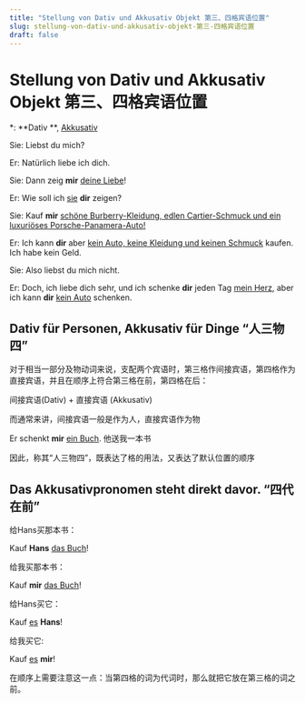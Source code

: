 ```yaml
---
title: "Stellung von Dativ und Akkusativ Objekt 第三、四格宾语位置"
slug: stellung-von-dativ-und-akkusativ-objekt-第三-四格宾语位置
draft: false
---
```


<!-- source: https://www.notion.so/Stellung-von-Dativ-und-Akkusativ-Objekt-1b6f21c3ea5380889d28e8e5a5e04097 -->

# Stellung von Dativ und Akkusativ Objekt 第三、四格宾语位置

*: **Dativ **, <u>Akkusativ</u>


Sie: Liebst du mich?

Er: Natürlich liebe ich dich.

Sie: Dann zeig **mir** <u>deine Liebe</u>!

Er: Wie soll ich <u>sie</u> **dir** zeigen?

Sie: Kauf **mir** <u>schöne Burberry-Kleidung, edlen Cartier-Schmuck und ein luxuriöses Porsche-Panamera-Auto!</u>

Er: Ich kann **dir** aber <u>kein Auto, keine Kleidung und keinen Schmuck</u> kaufen. Ich habe kein Geld.

Sie: Also liebst du mich nicht.

Er: Doch, ich liebe dich sehr, und ich schenke **dir** jeden Tag <u>mein Herz</u>, aber ich kann **dir** <u>kein Auto</u> schenken.


## Dativ für Personen, Akkusativ für Dinge “人三物四”

对于相当一部分及物动词来说，支配两个宾语时，第三格作间接宾语，第四格作为直接宾语，并且在顺序上符合第三格在前，第四格在后：

间接宾语(Dativ) + 直接宾语 (Akkusativ)

而通常来讲，间接宾语一般是作为人，直接宾语作为物

Er schenkt **mir** <u>ein Buch</u>. 他送我一本书

因此，称其“人三物四”，既表达了格的用法，又表达了默认位置的顺序

## Das Akkusativpronomen steht direkt davor. “四代在前”

给Hans买那本书：

Kauf **Hans** <u>das Buch</u>!

给我买那本书：

Kauf **mir** <u>das Buch</u>!

给Hans买它：

Kauf <u>es</u> **Hans**!

给我买它:

Kauf <u>es</u> **mir**!


在顺序上需要注意这一点：当第四格的词为代词时，那么就把它放在第三格的词之前。




